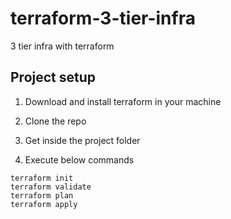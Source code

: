 # terraform-3-tier-infra
3 tier infra with terraform

## Project setup

1. Download and install terraform in your machine

2. Clone the repo

3. Get inside the project folder

4. Execute below commands
```
terraform init
terraform validate
terraform plan
terraform apply
```
